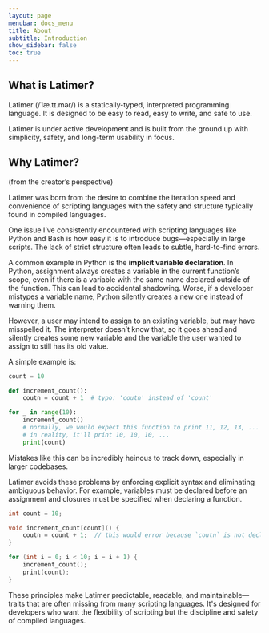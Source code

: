 ```yaml
---
layout: page
menubar: docs_menu
title: About
subtitle: Introduction
show_sidebar: false
toc: true
---
```


## What is Latimer?
Latimer (/ˈlæ.tɪ.mər/) is a statically-typed, interpreted programming language. It is designed to be easy to read, easy to write, and safe to use.

Latimer is under active development and is built from the ground up with simplicity, safety, and long-term usability in focus.

## Why Latimer?
(from the creator’s perspective)

Latimer was born from the desire to combine the iteration speed and convenience of scripting languages with the safety and structure typically found in compiled languages.

One issue I’ve consistently encountered with scripting languages like Python and Bash is how easy it is to introduce bugs—especially in large scripts. The lack of strict structure often leads to subtle, hard-to-find errors.

A common example in Python is the **implicit variable declaration**. In Python, assignment always creates a variable in the current function’s scope, even if there is a variable with the same name declared outside of the function. This can lead to accidental shadowing. Worse, if a developer mistypes a variable name, Python silently creates a new one instead of warning them.

However, a user may intend to assign to an existing variable, but may have misspelled it. The interpreter doesn’t know that, so it goes ahead and silently creates some new variable and the variable the user wanted to assign to still has its old value. 

A simple example is:
```python
count = 10

def increment_count():
    coutn = count + 1  # typo: 'coutn' instead of 'count'

for _ in range(10):
    increment_count()
    # normally, we would expect this function to print 11, 12, 13, ...
    # in reality, it'll print 10, 10, 10, ...
    print(count)
```

Mistakes like this can be incredibly heinous to track down, especially in larger codebases.

Latimer avoids these problems by enforcing explicit syntax and eliminating ambiguous behavior. For example, variables must be declared before an assignment and closures must be specified when declaring a function. 

```cpp
int count = 10;

void increment_count[count]() {
    coutn = count + 1;  // this would error because `coutn` is not declared
}

for (int i = 0; i < 10; i = i + 1) {
    increment_count();
    print(count);
}
```

These principles make Latimer predictable, readable, and maintainable—traits that are often missing from many scripting languages. It's designed for developers who want the flexibility of scripting but the discipline and safety of compiled languages.
